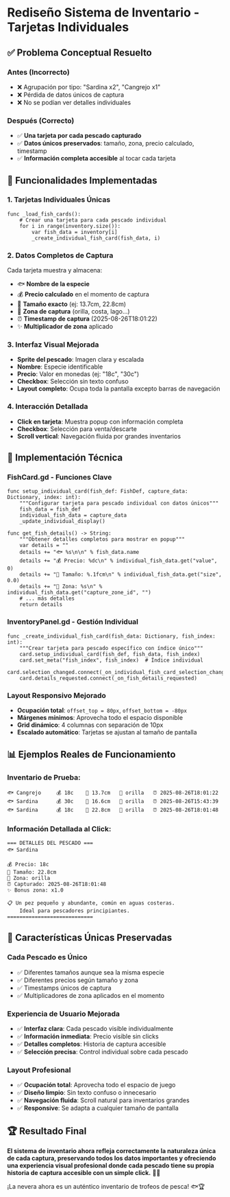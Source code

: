# Rediseño Sistema de Inventario - Tarjetas Individuales

## ✅ Problema Conceptual Resuelto

### **Antes (Incorrecto)**
- ❌ Agrupación por tipo: "Sardina x2", "Cangrejo x1"
- ❌ Pérdida de datos únicos de captura
- ❌ No se podían ver detalles individuales

### **Después (Correcto)**
- ✅ **Una tarjeta por cada pescado capturado**
- ✅ **Datos únicos preservados**: tamaño, zona, precio calculado, timestamp
- ✅ **Información completa accesible** al tocar cada tarjeta

## 🎯 Funcionalidades Implementadas

### **1. Tarjetas Individuales Únicas**
```gdscript
func _load_fish_cards():
    # Crear una tarjeta para cada pescado individual
    for i in range(inventory.size()):
        var fish_data = inventory[i]
        _create_individual_fish_card(fish_data, i)
```

### **2. Datos Completos de Captura**
Cada tarjeta muestra y almacena:
- 🐟 **Nombre de la especie**
- 💰 **Precio calculado** en el momento de captura
- 📏 **Tamaño exacto** (ej: 13.7cm, 22.8cm)
- 📍 **Zona de captura** (orilla, costa, lago...)
- ⏰ **Timestamp de captura** (2025-08-26T18:01:22)
- ✨ **Multiplicador de zona** aplicado

### **3. Interfaz Visual Mejorada**
- **Sprite del pescado**: Imagen clara y escalada
- **Nombre**: Especie identificable
- **Precio**: Valor en monedas (ej: "18c", "30c")
- **Checkbox**: Selección sin texto confuso
- **Layout completo**: Ocupa toda la pantalla excepto barras de navegación

### **4. Interacción Detallada**
- **Click en tarjeta**: Muestra popup con información completa
- **Checkbox**: Selección para venta/descarte
- **Scroll vertical**: Navegación fluida por grandes inventarios

## 🔧 Implementación Técnica

### **FishCard.gd - Funciones Clave**
```gdscript
func setup_individual_card(fish_def: FishDef, capture_data: Dictionary, index: int):
    """Configurar tarjeta para pescado individual con datos únicos"""
    fish_data = fish_def
    individual_fish_data = capture_data
    _update_individual_display()

func get_fish_details() -> String:
    """Obtener detalles completos para mostrar en popup"""
    var details = ""
    details += "🐟 %s\n\n" % fish_data.name
    details += "💰 Precio: %dc\n" % individual_fish_data.get("value", 0)
    details += "📏 Tamaño: %.1fcm\n" % individual_fish_data.get("size", 0.0)
    details += "📍 Zona: %s\n" % individual_fish_data.get("capture_zone_id", "")
    # ... más detalles
    return details
```

### **InventoryPanel.gd - Gestión Individual**
```gdscript
func _create_individual_fish_card(fish_data: Dictionary, fish_index: int):
    """Crear tarjeta para pescado específico con índice único"""
    card.setup_individual_card(fish_def, fish_data, fish_index)
    card.set_meta("fish_index", fish_index)  # Índice individual
    card.selection_changed.connect(_on_individual_fish_card_selection_changed)
    card.details_requested.connect(_on_fish_details_requested)
```

### **Layout Responsivo Mejorado**
- **Ocupación total**: `offset_top = 80px`, `offset_bottom = -80px`
- **Márgenes mínimos**: Aprovecha todo el espacio disponible
- **Grid dinámico**: 4 columnas con separación de 10px
- **Escalado automático**: Tarjetas se ajustan al tamaño de pantalla

## 📊 Ejemplos Reales de Funcionamiento

### **Inventario de Prueba**:
```
🐟 Cangrejo     💰 18c    📏 13.7cm   📍 orilla   ⏰ 2025-08-26T18:01:22
🐟 Sardina      💰 30c    📏 16.6cm   📍 orilla   ⏰ 2025-08-26T15:43:39
🐟 Sardina      💰 18c    📏 22.8cm   📍 orilla   ⏰ 2025-08-26T18:01:48
```

### **Información Detallada al Click**:
```
=== DETALLES DEL PESCADO ===
🐟 Sardina

💰 Precio: 18c
📏 Tamaño: 22.8cm
📍 Zona: orilla
⏰ Capturado: 2025-08-26T18:01:48
✨ Bonus zona: x1.0

📋 Un pez pequeño y abundante, común en aguas costeras.
    Ideal para pescadores principiantes.
============================
```

## 🎯 Características Únicas Preservadas

### **Cada Pescado es Único**
- ✅ Diferentes tamaños aunque sea la misma especie
- ✅ Diferentes precios según tamaño y zona
- ✅ Timestamps únicos de captura
- ✅ Multiplicadores de zona aplicados en el momento

### **Experiencia de Usuario Mejorada**
- ✅ **Interfaz clara**: Cada pescado visible individualmente
- ✅ **Información inmediata**: Precio visible sin clicks
- ✅ **Detalles completos**: Historia de captura accesible
- ✅ **Selección precisa**: Control individual sobre cada pescado

### **Layout Profesional**
- ✅ **Ocupación total**: Aprovecha todo el espacio de juego
- ✅ **Diseño limpio**: Sin texto confuso o innecesario
- ✅ **Navegación fluida**: Scroll natural para inventarios grandes
- ✅ **Responsive**: Se adapta a cualquier tamaño de pantalla

## 🏆 Resultado Final

**El sistema de inventario ahora refleja correctamente la naturaleza única de cada captura, preservando todos los datos importantes y ofreciendo una experiencia visual profesional donde cada pescado tiene su propia historia de captura accesible con un simple click.** 🎣✨

¡La nevera ahora es un auténtico inventario de trofeos de pesca! 🐟🏆
